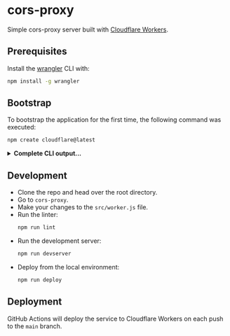 # cors-proxy

Simple cors-proxy server built with [Cloudflare Workers][cloudflare-workers].

## Prerequisites

Install the [wrangler][wrangler] CLI with:

```sh
npm install -g wrangler
```

## Bootstrap

To bootstrap the application for the first time, the following command was executed:

```sh
npm create cloudflare@latest
```

<details>
<summary><strong>Complete CLI output...</strong></strong></summary>

```
using create-cloudflare version 2.0.7

╭ Create an application with Cloudflare Step 1 of 3
│
├ Where do you want to create your application?
│ dir cors-proxy
│
├ What type of application do you want to create?
│ type "Hello World" script
│
├ Do you want to use TypeScript?
│ typescript no
│
├ Copying files from "simple" template
│
╰ Application created

╭ Installing dependencies Step 2 of 3
│
├ Installing dependencies
│ installed via `npm install`
│
╰ Dependencies Installed

╭ Deploy with Cloudflare Step 3 of 3
│
├ Do you want to deploy your application?
│ yes deploying via `npm run deploy`
│
├ Logging into Cloudflare This will open a browser window
│ allowed via `wrangler login`
│
├ Deploying your application
│ deployed via `npm run deploy`
│
├  SUCCESS  View your deployed application at
│  https://cors-proxy.rednafi.workers.dev (this may take a few mins)
│
│ Run the development server npm run dev
│ Deploy your application npm run deploy
│ Read the documentation https://developers.cloudflare.com/workers
│ Stuck? Join us at https://discord.gg/cloudflaredev
│
╰ See you again soon!
```
</details>

## Development

* Clone the repo and head over the root directory.
* Go to `cors-proxy`.
* Make your changes to the `src/worker.js` file.
* Run the linter:
    ```sh
    npm run lint
    ```
* Run the development server:
    ```sh
    npm run devserver
    ```
* Deploy from the local environment:
    ```sh
    npm run deploy
    ```

## Deployment

GitHub Actions will deploy the service to Cloudflare Workers on each push to the `main`
branch.

[cloudflare-workers]: https://workers.cloudflare.com/
[wrangler]: https://developers.cloudflare.com/workers/wrangler/
